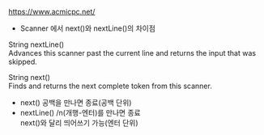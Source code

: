 https://www.acmicpc.net/

* Scanner 에서 next()와 nextLine()의 차이점      

String	nextLine()      
Advances this scanner past the current line and returns the input that was skipped.             

String	next()          
Finds and returns the next complete token from this scanner.            

* next()	공백을 만나면 종료(공백 단위)       
* nextLine()	/n(개행-엔터)를 만나면 종료         
next()와 달리 띄어쓰기 가능(엔터 단위)      